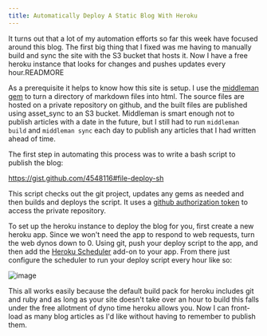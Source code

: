 ```yaml
---
title: Automatically Deploy A Static Blog With Heroku
---
```

It turns out that a lot of my automation efforts so far this week have focused around this blog. The first big thing that I fixed was me having to manually build and sync the site with the S3 bucket that hosts it. Now I have a free heroku instance that looks for changes and pushes updates every hour.READMORE

As a prerequisite it helps to know how this site is setup. I use the [middleman gem](http://middlemanapp.com/) to turn a directory of markdown files into html. The source files are hosted on a private repository on github, and the built files are published using asset_sync to an S3 bucket. Middleman is smart enough not to publish articles with a date in the future, but I still had to run `middleman build` and `middleman sync` each day to publish any articles that I had written ahead of time.

The first step in automating this process was to write a bash script to publish the blog:

<script src="https://gist.github.com/4548116.js"></script><noscript><a href="https://gist.github.com/4548116#file-deploy-sh">https://gist.github.com/4548116#file-deploy-sh</a></noscript>

This script checks out the git project, updates any gems as needed and then builds and deploys the script. It uses a [github authorization token](http://developer.github.com/v3/oauth/#get-a-single-authorization) to access the private repository.

To set up the heroku instance to deploy the blog for you, first create a new heroku app. Since we won't need the app to respond to web requests, turn the web dynos down to 0. Using git, push your deploy script to the app, and then add the [Heroku Scheduler](https://addons.heroku.com/scheduler) add-on to your app. From there just configure the scheduler to run your deploy script every hour like so:

![image](https://acr-skitch.s3.amazonaws.com/Heroku_Scheduler-20130116-105230.png)

This all works easily because the default build pack for heroku includes git and ruby and as long as your site doesn't take over an hour to build this falls under the free allotment of dyno time heroku allows you. Now I can front-load as many blog articles as I'd like without having to remember to publish them.